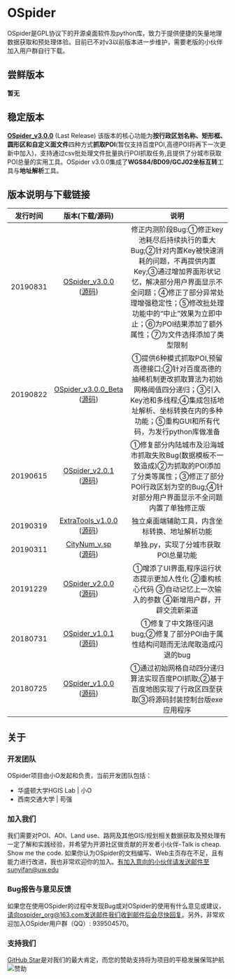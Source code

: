 # OSpider
OSpider是GPL协议下的开源桌面软件及python库，致力于提供便捷的矢量地理数据获取和预处理体验。目前已不对v3以前版本进一步维护，需要老版的小伙伴加入用户群自行下载。

## 尝鲜版本
**暂无**
## 稳定版本
[**OSpider_v3.0.0**](https://skytruine.github.io/OSpider/) (Last Release)
该版本的核心功能为**按行政区划名称、矩形框、圆形区和自定义面文件**四种方式**抓取POI**(暂仅支持百度POI,高德POI将再下一次更新中加入)，支持通过csv批处理文件批量执行POI抓取任务,且提供了分城市获取POI总量的实用工具。OSpider v3.0.0集成了**WGS84/BD09/GCJ02坐标互转**工具与**地址解析**工具。

## 版本说明与下载链接
|  发行时间    |  版本(下载/源码)  | 说明  |
| :-: | :-: | :-: |
|20190831|[OSpider_v3.0.0](https://skytruine.github.io/OSpider/)<br>([源码](https://skytruine.github.io/OSpider/))|修正内测阶段Bug:①修正key池耗尽后持续执行的重大Bug;②针对内置Key被快速消耗的问题，不再提供内置Key;③通过增加界面形状记忆，解决部分用户界面显示不全问题；④修正了部分异常处理增强稳定性；⑤修改批处理功能中的“中止”效果为立即中止；⑥为POI结果添加了额外属性；⑦为文件选择添加了类型限制|
|20190822|[OSpider_v3.0.0_Beta](https://skytruine.github.io/OSpider/)<br>([源码](https://skytruine.github.io/OSpider/))|①提供6种模式抓取POI,预留高德接口;②针对百度高德的抽稀机制更改抓取算法为初始网格阈值四分递归；③引入Key池和多线程;④集成包括地址解析、坐标转换在内的多种功能；⑤重构GUI和所有代码，为发行python库做准备|
|20190615|[OSpider_v2.0.1](https://skytruine.github.io/OSpider/)<br>([源码](https://skytruine.github.io/OSpider/))|①修复部分内陆城市及沿海城市抓取失败Bug(数据模板不一致造成)②为抓取的POI添加了分类等属性；③修正了部分POI行政区划为空的Bug;④针对部分用户界面显示不全问题内置了单独修正版|
|20190319|[ExtraTools_v1.0.0](https://skytruine.github.io/OSpider/)<br>([源码](https://skytruine.github.io/OSpider/))|独立桌面端辅助工具，内含坐标转换、地址解析功能|
|20190311|[CityNum_v.sp](https://skytruine.github.io/OSpider/)<br>([源码](https://skytruine.github.io/OSpider/))|单独.py，实现了分城市获取POI总量功能|
|20191229|[OSpider_v2.0.0](https://github.com/skytruine/OSpider/releases/download/v2.0.0/OSpider_v2.0.0.zip)<br>([源码](https://skytruine.github.io/OSpider/))|①增添了UI界面,程序运行状态提示更加人性化 ②重构核心代码 ③自动记忆上一次输入的参数 ④新增用户群，开辟交流新渠道|
|20180731|[OSpider_v1.0.1](https://skytruine.github.io/OSpider/)<br>([源码](https://skytruine.github.io/OSpider/))|①修复了中文路径闪退bug;②修复了部分POI由于属性结构问题而无法爬取造成闪退的bug|
|20180725|[OSpider_v1.0.0](https://skytruine.github.io/OSpider/)<br>([源码](https://skytruine.github.io/OSpider/))|①通过初始网格自动四分递归算法实现百度POI抓取;②基于百度地图实现了行政区四至获取③将源码封装控制台版exe应用程序|

## 关于
### 开发团队
OSpider项目由小O发起和负责，当前开发团队包括：
- 华盛顿大学HGIS Lab | 小O
- 西南交通大学 | 苟强
### 加入我们
我们需要对POI、AOI、Land use、路网及其他GIS/规划相关数据获取及预处理有一定了解和实践经验，并希望为开源社区做贡献的开发者小伙伴-Talk is cheap. Show me the code. 如果你认为OSpider的文档编写、Web主页存在不足，且有能力进行改进，我也非常欢迎你的加入。有加入意向的小伙伴请发送邮件至sunyifan@uw.edu
### Bug报告与意见反馈
如果您在使用OSpider的过程中发现Bug或对OSpider的使用有什么意见或建议，请向ospider_org@163.com发送邮件我们收到邮件后会尽快回复。另外，非常欢迎加入OSpider用户群（QQ）: 939504570。
### 支持我们
[GitHub Star](https://github.com/skytruine/OSpider)是对我们的最大肯定，而您的赞助支持将为项目的平稳发展保驾护航
![赞助](https://cdn.jsdelivr.net/gh/skytruine/clouding//img/OSpider赞助.jpg)
